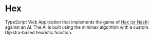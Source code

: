 # Hex

TypeScript Web Application that implements the game of [Hex (or Nash)](https://en.wikipedia.org/wiki/Hex_(board_game)) against an AI. The AI is built using the minimax algorithm with a custom Dijkstra-based heuristic function.  